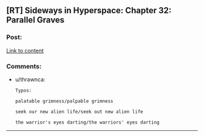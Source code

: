 ## [RT] Sideways in Hyperspace: Chapter 32: Parallel Graves

### Post:

[Link to content](https://sidewaysfiction.wordpress.com/2017/07/02/parallel-graves/)

### Comments:

- u/thrawnca:
  ```
  Typos:

  palatable grimness/palpable grimness

  seek our new alien life/seek out new alien life

  the warrior's eyes darting/the warriors' eyes darting
  ```

---

